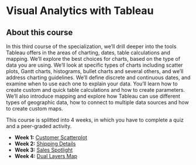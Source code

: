 # Visual Analytics with Tableau

## About this course

In this third course of the specialization, we’ll drill deeper into the tools Tableau offers in the areas of charting, dates, table calculations and mapping. We’ll explore the best choices for charts, based on the type of data you are using. We’ll look at specific types of charts including scatter plots, Gantt charts, histograms, bullet charts and several others, and we’ll address charting guidelines. We’ll define discrete and continuous dates, and examine when to use each one to explain your data. You’ll learn how to create custom and quick table calculations and how to create parameters. We’ll also introduce mapping and explore how Tableau can use different types of geographic data, how to connect to multiple data sources and how to create custom maps.

This course is splitted into 4 weeks, in which you have to complete a quiz and a peer-graded activity.
* **Week 1:** [Customer Scatterplot](./PeerGraded_Activities/Week1/W1_PeerGraded-Assignment_Customer-ScatterPlot.md)
* **Week 2:** [Shipping Details](./PeerGraded_Activities/Week2/PGA_ShippingDetails.md)
* **Week 3:** [Sales Spotlight](./PeerGraded_Activities/Week3/Sales_Spotlight.md)
* **Week 4:** [Dual Layers Map](./PeerGraded_Activities/Week4/PGA_Dual-Layers-Maps.md)
